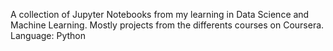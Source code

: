 A collection of Jupyter Notebooks from my learning in Data Science and Machine Learning.
Mostly projects from the differents courses on Coursera.
Language: Python
